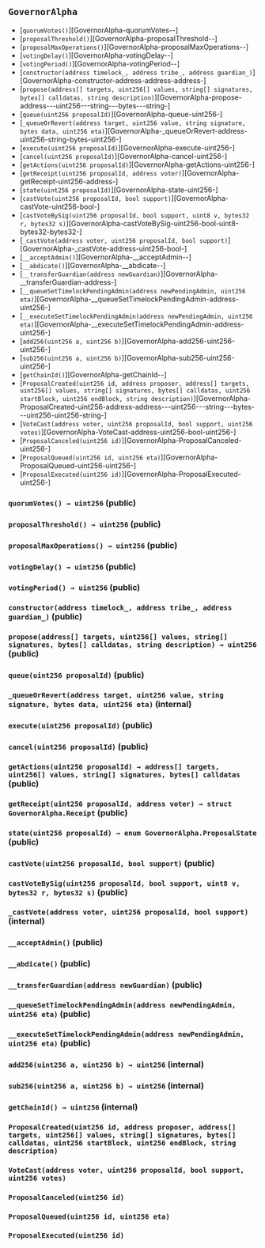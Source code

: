 ## <span id="GovernorAlpha"></span> `GovernorAlpha`



- [`quorumVotes()`][GovernorAlpha-quorumVotes--]
- [`proposalThreshold()`][GovernorAlpha-proposalThreshold--]
- [`proposalMaxOperations()`][GovernorAlpha-proposalMaxOperations--]
- [`votingDelay()`][GovernorAlpha-votingDelay--]
- [`votingPeriod()`][GovernorAlpha-votingPeriod--]
- [`constructor(address timelock_, address tribe_, address guardian_)`][GovernorAlpha-constructor-address-address-address-]
- [`propose(address[] targets, uint256[] values, string[] signatures, bytes[] calldatas, string description)`][GovernorAlpha-propose-address---uint256---string---bytes---string-]
- [`queue(uint256 proposalId)`][GovernorAlpha-queue-uint256-]
- [`_queueOrRevert(address target, uint256 value, string signature, bytes data, uint256 eta)`][GovernorAlpha-_queueOrRevert-address-uint256-string-bytes-uint256-]
- [`execute(uint256 proposalId)`][GovernorAlpha-execute-uint256-]
- [`cancel(uint256 proposalId)`][GovernorAlpha-cancel-uint256-]
- [`getActions(uint256 proposalId)`][GovernorAlpha-getActions-uint256-]
- [`getReceipt(uint256 proposalId, address voter)`][GovernorAlpha-getReceipt-uint256-address-]
- [`state(uint256 proposalId)`][GovernorAlpha-state-uint256-]
- [`castVote(uint256 proposalId, bool support)`][GovernorAlpha-castVote-uint256-bool-]
- [`castVoteBySig(uint256 proposalId, bool support, uint8 v, bytes32 r, bytes32 s)`][GovernorAlpha-castVoteBySig-uint256-bool-uint8-bytes32-bytes32-]
- [`_castVote(address voter, uint256 proposalId, bool support)`][GovernorAlpha-_castVote-address-uint256-bool-]
- [`__acceptAdmin()`][GovernorAlpha-__acceptAdmin--]
- [`__abdicate()`][GovernorAlpha-__abdicate--]
- [`__transferGuardian(address newGuardian)`][GovernorAlpha-__transferGuardian-address-]
- [`__queueSetTimelockPendingAdmin(address newPendingAdmin, uint256 eta)`][GovernorAlpha-__queueSetTimelockPendingAdmin-address-uint256-]
- [`__executeSetTimelockPendingAdmin(address newPendingAdmin, uint256 eta)`][GovernorAlpha-__executeSetTimelockPendingAdmin-address-uint256-]
- [`add256(uint256 a, uint256 b)`][GovernorAlpha-add256-uint256-uint256-]
- [`sub256(uint256 a, uint256 b)`][GovernorAlpha-sub256-uint256-uint256-]
- [`getChainId()`][GovernorAlpha-getChainId--]
- [`ProposalCreated(uint256 id, address proposer, address[] targets, uint256[] values, string[] signatures, bytes[] calldatas, uint256 startBlock, uint256 endBlock, string description)`][GovernorAlpha-ProposalCreated-uint256-address-address---uint256---string---bytes---uint256-uint256-string-]
- [`VoteCast(address voter, uint256 proposalId, bool support, uint256 votes)`][GovernorAlpha-VoteCast-address-uint256-bool-uint256-]
- [`ProposalCanceled(uint256 id)`][GovernorAlpha-ProposalCanceled-uint256-]
- [`ProposalQueued(uint256 id, uint256 eta)`][GovernorAlpha-ProposalQueued-uint256-uint256-]
- [`ProposalExecuted(uint256 id)`][GovernorAlpha-ProposalExecuted-uint256-]
### <span id="GovernorAlpha-quorumVotes--"></span> `quorumVotes() → uint256` (public)



### <span id="GovernorAlpha-proposalThreshold--"></span> `proposalThreshold() → uint256` (public)



### <span id="GovernorAlpha-proposalMaxOperations--"></span> `proposalMaxOperations() → uint256` (public)



### <span id="GovernorAlpha-votingDelay--"></span> `votingDelay() → uint256` (public)



### <span id="GovernorAlpha-votingPeriod--"></span> `votingPeriod() → uint256` (public)



### <span id="GovernorAlpha-constructor-address-address-address-"></span> `constructor(address timelock_, address tribe_, address guardian_)` (public)



### <span id="GovernorAlpha-propose-address---uint256---string---bytes---string-"></span> `propose(address[] targets, uint256[] values, string[] signatures, bytes[] calldatas, string description) → uint256` (public)



### <span id="GovernorAlpha-queue-uint256-"></span> `queue(uint256 proposalId)` (public)



### <span id="GovernorAlpha-_queueOrRevert-address-uint256-string-bytes-uint256-"></span> `_queueOrRevert(address target, uint256 value, string signature, bytes data, uint256 eta)` (internal)



### <span id="GovernorAlpha-execute-uint256-"></span> `execute(uint256 proposalId)` (public)



### <span id="GovernorAlpha-cancel-uint256-"></span> `cancel(uint256 proposalId)` (public)



### <span id="GovernorAlpha-getActions-uint256-"></span> `getActions(uint256 proposalId) → address[] targets, uint256[] values, string[] signatures, bytes[] calldatas` (public)



### <span id="GovernorAlpha-getReceipt-uint256-address-"></span> `getReceipt(uint256 proposalId, address voter) → struct GovernorAlpha.Receipt` (public)



### <span id="GovernorAlpha-state-uint256-"></span> `state(uint256 proposalId) → enum GovernorAlpha.ProposalState` (public)



### <span id="GovernorAlpha-castVote-uint256-bool-"></span> `castVote(uint256 proposalId, bool support)` (public)



### <span id="GovernorAlpha-castVoteBySig-uint256-bool-uint8-bytes32-bytes32-"></span> `castVoteBySig(uint256 proposalId, bool support, uint8 v, bytes32 r, bytes32 s)` (public)



### <span id="GovernorAlpha-_castVote-address-uint256-bool-"></span> `_castVote(address voter, uint256 proposalId, bool support)` (internal)



### <span id="GovernorAlpha-__acceptAdmin--"></span> `__acceptAdmin()` (public)



### <span id="GovernorAlpha-__abdicate--"></span> `__abdicate()` (public)



### <span id="GovernorAlpha-__transferGuardian-address-"></span> `__transferGuardian(address newGuardian)` (public)



### <span id="GovernorAlpha-__queueSetTimelockPendingAdmin-address-uint256-"></span> `__queueSetTimelockPendingAdmin(address newPendingAdmin, uint256 eta)` (public)



### <span id="GovernorAlpha-__executeSetTimelockPendingAdmin-address-uint256-"></span> `__executeSetTimelockPendingAdmin(address newPendingAdmin, uint256 eta)` (public)



### <span id="GovernorAlpha-add256-uint256-uint256-"></span> `add256(uint256 a, uint256 b) → uint256` (internal)



### <span id="GovernorAlpha-sub256-uint256-uint256-"></span> `sub256(uint256 a, uint256 b) → uint256` (internal)



### <span id="GovernorAlpha-getChainId--"></span> `getChainId() → uint256` (internal)



### <span id="GovernorAlpha-ProposalCreated-uint256-address-address---uint256---string---bytes---uint256-uint256-string-"></span> `ProposalCreated(uint256 id, address proposer, address[] targets, uint256[] values, string[] signatures, bytes[] calldatas, uint256 startBlock, uint256 endBlock, string description)`



### <span id="GovernorAlpha-VoteCast-address-uint256-bool-uint256-"></span> `VoteCast(address voter, uint256 proposalId, bool support, uint256 votes)`



### <span id="GovernorAlpha-ProposalCanceled-uint256-"></span> `ProposalCanceled(uint256 id)`



### <span id="GovernorAlpha-ProposalQueued-uint256-uint256-"></span> `ProposalQueued(uint256 id, uint256 eta)`



### <span id="GovernorAlpha-ProposalExecuted-uint256-"></span> `ProposalExecuted(uint256 id)`



